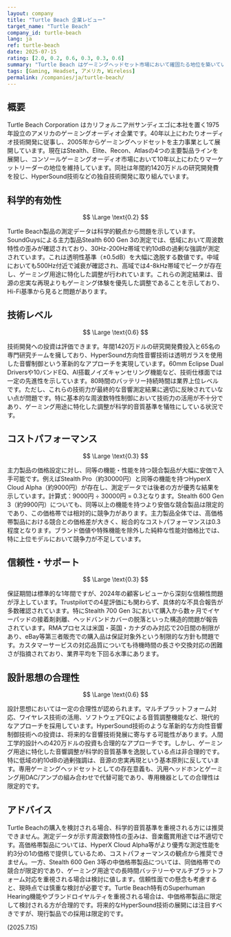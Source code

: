 ```yaml
---
layout: company
title: "Turtle Beach 企業レビュー"
target_name: "Turtle Beach"
company_id: turtle-beach
lang: ja
ref: turtle-beach
date: 2025-07-15
rating: [2.0, 0.2, 0.6, 0.3, 0.3, 0.6]
summary: "Turtle Beach はゲーミングヘッドセット市場において確固たる地位を築いているアメリカの企業ですが、科学的音質基準から見ると深刻な問題を抱えています。測定結果は透明性レベルを大幅に下回り、特に周波数特性において10dB以上の乖離が確認されています。"
tags: [Gaming, Headset, アメリカ, Wireless]
permalink: /companies/ja/turtle-beach/
---
```


## 概要

Turtle Beach Corporation はカリフォルニア州サンディエゴに本社を置く1975年設立のアメリカのゲーミングオーディオ企業です。40年以上にわたりオーディオ技術開発に従事し、2005年からゲーミングヘッドセットを主力事業として展開しています。現在はStealth、Elite、Recon、Atlasの4つの主要製品ラインを展開し、コンソールゲーミングオーディオ市場において10年以上にわたりマーケットリーダーの地位を維持しています。同社は年間約1420万ドルの研究開発費を投じ、HyperSound技術などの独自技術開発に取り組んでいます。

## 科学的有効性

$$ \Large \text{0.2} $$

Turtle Beach製品の測定データは科学的観点から問題を示しています。SoundGuysによる主力製品Stealth 600 Gen 3の測定では、低域において周波数特性の歪みが確認されており、30Hz-200Hz帯域で約10dBの過剰な強調が測定されています。これは透明性基準（±0.5dB）を大幅に逸脱する数値です。中域においても500Hz付近で減衰が確認され、高域では4-8kHz帯域でピークが存在し、ゲーミング用途に特化した調整が行われています。これらの測定結果は、音源の忠実な再現よりもゲーミング体験を優先した調整であることを示しており、Hi-Fi基準から見ると問題があります。

## 技術レベル

$$ \Large \text{0.6} $$

技術開発への投資は評価できます。年間1420万ドルの研究開発費投入と65名の専門研究チームを擁しており、HyperSound方向性音響技術は透明ガラスを使用した音響制御という革新的なアプローチを実現しています。60mm Eclipse Dual Driversや10バンドEQ、AI搭載ノイズキャンセリング機能など、技術仕様面では一定の先進性を示しています。80時間のバッテリー持続時間は業界上位レベルです。ただし、これらの技術力が最終的な音響測定結果に適切に反映されていない点が問題です。特に基本的な周波数特性制御において技術力の活用が不十分であり、ゲーミング用途に特化した調整が科学的音質基準を犠牲にしている状況です。

## コストパフォーマンス

$$ \Large \text{0.3} $$

主力製品の価格設定に対し、同等の機能・性能を持つ競合製品が大幅に安価で入手可能です。例えばStealth Pro（約30000円）と同等の機能を持つHyperX Cloud Alpha（約9000円）が存在し、測定データでは後者の方が優秀な結果を示しています。計算式：9000円 ÷ 30000円 = 0.3となります。Stealth 600 Gen 3（約9900円）についても、同等以上の機能を持つより安価な競合製品は限定的であり、この価格帯では相対的に競争力があります。主力製品全体では、高価格帯製品における競合との価格差が大きく、総合的なコストパフォーマンスは0.3程度となります。ブランド価値や特殊機能を除外した純粋な性能対価格比では、特に上位モデルにおいて競争力が不足しています。

## 信頼性・サポート

$$ \Large \text{0.3} $$

保証期間は標準的な1年間ですが、2024年の顧客レビューから深刻な信頼性問題が浮上しています。Trustpilotでの4星評価にも関わらず、具体的な不具合報告が多数確認されています。特にStealth 700 Gen 3において購入から数ヶ月でイヤーパッドの接着剤剥離、ヘッドバンドカバーの脱落といった構造的問題が報告されています。RMAプロセスは米国・英国・カナダのみ対応で20日間の制限があり、eBay等第三者販売での購入品は保証対象外という制限的な方針も問題です。カスタマーサービスの対応品質についても待機時間の長さや交換対応の困難さが指摘されており、業界平均を下回る水準にあります。

## 設計思想の合理性

$$ \Large \text{0.6} $$

設計思想においては一定の合理性が認められます。マルチプラットフォーム対応、ワイヤレス技術の活用、ソフトウェアEQによる音質調整機能など、現代的なアプローチを採用しています。HyperSound技術のような革新的な方向性音響制御技術への投資は、将来的な音響技術発展に寄与する可能性があります。人間工学的設計への420万ドルの投資も合理的なアプローチです。しかし、ゲーミング用途に特化した音響調整が科学的音質基準を逸脱している点は非合理的です。特に低域の約10dBの過剰強調は、音源の忠実再現という基本原則に反しています。専用ゲーミングヘッドセットとしての存在意義も、汎用ヘッドホンとゲーミング用DAC/アンプの組み合わせで代替可能であり、専用機器としての合理性は限定的です。

## アドバイス

Turtle Beachの購入を検討される場合、科学的音質基準を重視される方には推奨できません。測定データが示す周波数特性の歪みは、音楽鑑賞用途では不適切です。高価格帯製品については、HyperX Cloud Alpha等がより優秀な測定性能を約3分の1の価格で提供しているため、コストパフォーマンスの観点から推奨できません。一方、Stealth 600 Gen 3等の中価格帯製品については、同価格帯での競合が限定的であり、ゲーミング用途での長時間バッテリーやマルチプラットフォーム対応を重視される場合は検討に値します。信頼性面での懸念も考慮すると、現時点では慎重な検討が必要です。Turtle Beach特有のSuperhuman Hearing機能やブランドロイヤルティを重視される場合は、中価格帯製品に限定して検討される方が合理的です。将来的なHyperSound技術の展開には注目すべきですが、現行製品での採用は限定的です。

(2025.7.15)